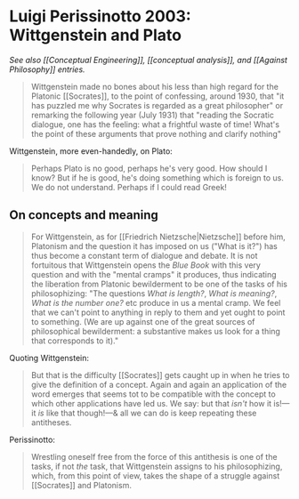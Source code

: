 # Luigi Perissinotto 2003: Wittgenstein and Plato

_See also [[Conceptual Engineering]], [[conceptual analysis]], and [[Against Philosophy]] entries._

> Wittgenstein made no bones about his less than high regard for the Platonic [[Socrates]], to the point of confessing, around 1930, that "it has puzzled me why Socrates is regarded as a great philosopher" or remarking the following year (July 1931) that "reading the Socratic dialogue, one has the feeling: what a frightful waste of time! What's the point of these arguments that prove nothing and clarify nothing"

Wittgenstein, more even-handedly, on Plato: 

> Perhaps Plato is no good, perhaps he's very good. How should I know? But if he is good, he's doing something which is foreign to us. We do not understand. Perhaps if I could read Greek!

## On concepts and meaning

> For Wittgenstein, as for [[Friedrich Nietzsche|Nietzsche]] before him, Platonism and the question it has imposed on us ("What is it?") has thus become a constant term of dialogue and debate. It is not fortuitous that Wittgenstein opens the _Blue Book_ with this very question and with the "mental cramps" it produces, thus indicating the liberation from Platonic bewilderment to be one of the tasks of his philosophizing: "The questions _What is length?_, _What is meaning?_, _What is the number one?_ etc produce in us a mental cramp. We feel that we can't point to anything in reply to them and yet ought to point to something. (We are up against one of the great sources of philosophical bewilderment: a substantive makes us look for a thing that corresponds to it)."

Quoting Wittgenstein:

> But that is the difficulty [[Socrates]] gets caught up in when he tries to give the definition of a concept. Again and again an application of the word emerges that seems tot to be compatible with the concept to which other applications have led us. We say: but that _isn't_ how it is!—it _is_ like that though!—& all we can do is keep repeating these antitheses.

Perissinotto:

> Wrestling oneself free from the force of this antithesis is one of the tasks, if not _the_ task, that Wittgenstein assigns to his philosophizing, which, from this point of view, takes the shape of a struggle against [[Socrates]] and Platonism.